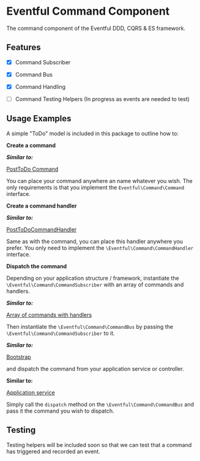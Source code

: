 # Eventful Command Component

The command component of the Eventful DDD, CQRS & ES framework.

## Features

- [x] Command Subscriber
- [x] Command Bus
- [x] Command Handling
- [ ] Command Testing Helpers  (In progress as events are needed to test)


## Usage Examples

A simple "ToDo" model is included in this package to outline how to:

__Create a command__

___Similar to:___

[PostToDo Command](https://github.com/swellphp/eventful/blob/master/src/Eventful/Example/Model/ToDo/Command/PostTodo.php)

You can place your command anywhere an name whatever you wish. The only requirements is that you implement the `Eventful\Command\Command` interface.

__Create a command handler__

___Similar to:___

[PostToDoCommandHandler](https://github.com/swellphp/eventful/blob/master/src/Eventful/Example/Model/ToDo/Handler/PostToDoCommandHandler.php)

Same as with the command, you can place this handler anywhere you prefer. You only need to implement the `\Eventful\Command\CommandHandler` interface.


__Dispatch the command__

Depending on your application structure / framework, instantiate the `\Eventful\Command\CommandSubscriber` with an array of commands and handlers.

___Similar to:___

[Array of commands with handlers](https://github.com/swellphp/eventful/blob/master/src/Eventful/Example/config/eventful-commands.php)

Then instantiate the `\Eventful\Command\CommandBus` by passing the `\Eventful\Command\CommandSubscriber` to it.

___Similar to:___

[Bootstrap](https://github.com/swellphp/eventful/blob/master/src/Eventful/Example/app/bootstrap.php)

and dispatch the command from your application service or controller.

__Similar to:__

[Application service](https://github.com/swellphp/eventful/blob/master/src/Eventful/Example/app/Services/ToDo/PostNewToDo.php)

Simply call the `dispatch` method on the `\Eventful\Command\CommandBus` and pass it the command you wish to dispatch.

## Testing

Testing helpers will be included soon so that we can test that a command has triggered and recorded an event.

